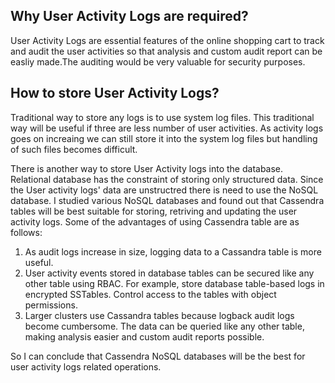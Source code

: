 ## Why User Activity Logs are required?

User Activity Logs are essential features of the online shopping cart to track and audit the user activities so that 
analysis and custom audit report can be easliy made.The auditing would be very valuable for security purposes.

## How to store User Activity Logs?

Traditional way to store any logs is to use system log files. This traditional way will be useful if three are less number 
of user activities. As activity logs goes on increaing we can still store it into the system log files but handling 
of such files becomes difficult. 

There is another way to store User Activity logs into the database. Relational database has the constraint of storing 
only structured data. Since the User activity logs' data are unstructred there is need to use the NoSQL database. 
I studied various NoSQL databases and found out that Cassendra tables will be best suitable for storing, retriving 
and updating the user activity logs. Some of the advantages of using Cassendra table are as follows:

1. As audit logs increase in size, logging data to a Cassandra table is more useful.
2. User activity events stored in database tables can be secured like any other table using RBAC. For example, store 
database table-based logs in encrypted SSTables. Control access to the tables with object permissions.
3. Larger clusters use Cassandra tables because logback audit logs become cumbersome. The data can be queried like 
any other table, making analysis easier and custom audit reports possible.

So I can conclude that Cassendra NoSQL databases will be the best for user activity logs related operations.

